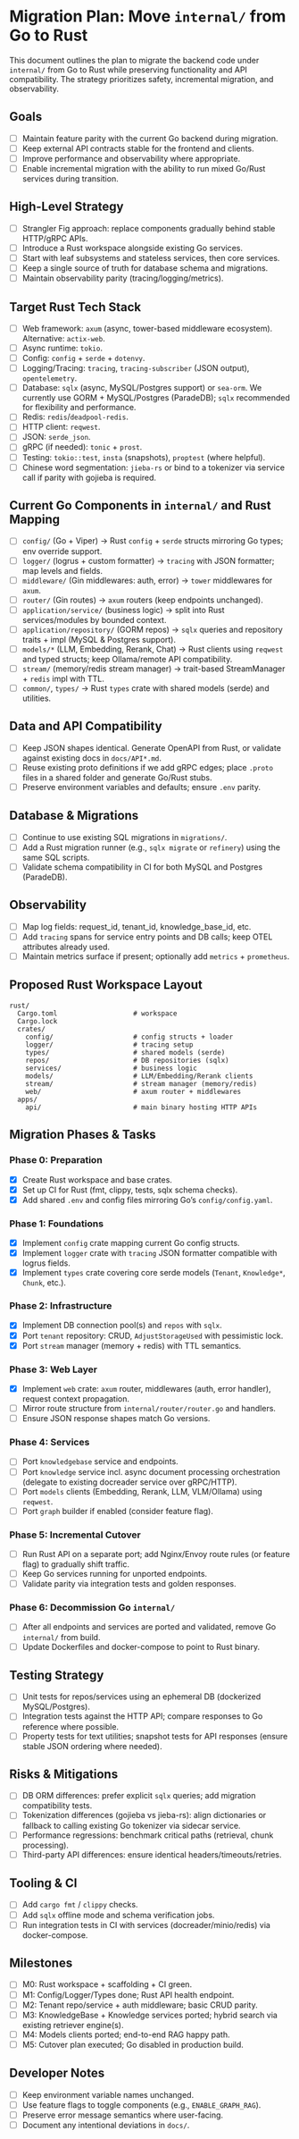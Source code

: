 # Migration Plan: Move `internal/` from Go to Rust

This document outlines the plan to migrate the backend code under `internal/` from Go to Rust while preserving functionality and API compatibility. The strategy prioritizes safety, incremental migration, and observability.

## Goals
- [ ] Maintain feature parity with the current Go backend during migration.
- [ ] Keep external API contracts stable for the frontend and clients.
- [ ] Improve performance and observability where appropriate.
- [ ] Enable incremental migration with the ability to run mixed Go/Rust services during transition.

## High-Level Strategy
- [ ] Strangler Fig approach: replace components gradually behind stable HTTP/gRPC APIs.
- [ ] Introduce a Rust workspace alongside existing Go services.
- [ ] Start with leaf subsystems and stateless services, then core services.
- [ ] Keep a single source of truth for database schema and migrations.
- [ ] Maintain observability parity (tracing/logging/metrics).

## Target Rust Tech Stack
- [ ] Web framework: `axum` (async, tower-based middleware ecosystem). Alternative: `actix-web`.
- [ ] Async runtime: `tokio`.
- [ ] Config: `config` + `serde` + `dotenvy`.
- [ ] Logging/Tracing: `tracing`, `tracing-subscriber` (JSON output), `opentelemetry`.
- [ ] Database: `sqlx` (async, MySQL/Postgres support) or `sea-orm`. We currently use GORM + MySQL/Postgres (ParadeDB); `sqlx` recommended for flexibility and performance.
- [ ] Redis: `redis`/`deadpool-redis`.
- [ ] HTTP client: `reqwest`.
- [ ] JSON: `serde_json`.
- [ ] gRPC (if needed): `tonic` + `prost`.
- [ ] Testing: `tokio::test`, `insta` (snapshots), `proptest` (where helpful).
- [ ] Chinese word segmentation: `jieba-rs` or bind to a tokenizer via service call if parity with gojieba is required.

## Current Go Components in `internal/` and Rust Mapping
- [ ] `config/` (Go + Viper) -> Rust `config` + `serde` structs mirroring Go types; env override support.
- [ ] `logger/` (logrus + custom formatter) -> `tracing` with JSON formatter; map levels and fields.
- [ ] `middleware/` (Gin middlewares: auth, error) -> `tower` middlewares for `axum`.
- [ ] `router/` (Gin routes) -> `axum` routers (keep endpoints unchanged).
- [ ] `application/service/` (business logic) -> split into Rust services/modules by bounded context.
- [ ] `application/repository/` (GORM repos) -> `sqlx` queries and repository traits + impl (MySQL & Postgres support).
- [ ] `models/*` (LLM, Embedding, Rerank, Chat) -> Rust clients using `reqwest` and typed structs; keep Ollama/remote API compatibility.
- [ ] `stream/` (memory/redis stream manager) -> trait-based StreamManager + `redis` impl with TTL.
- [ ] `common/`, `types/` -> Rust `types` crate with shared models (serde) and utilities.

## Data and API Compatibility
- [ ] Keep JSON shapes identical. Generate OpenAPI from Rust, or validate against existing docs in `docs/API*.md`.
- [ ] Reuse existing proto definitions if we add gRPC edges; place `.proto` files in a shared folder and generate Go/Rust stubs.
- [ ] Preserve environment variables and defaults; ensure `.env` parity.

## Database & Migrations
- [ ] Continue to use existing SQL migrations in `migrations/`.
- [ ] Add a Rust migration runner (e.g., `sqlx migrate` or `refinery`) using the same SQL scripts.
- [ ] Validate schema compatibility in CI for both MySQL and Postgres (ParadeDB).

## Observability
- [ ] Map log fields: request_id, tenant_id, knowledge_base_id, etc.
- [ ] Add `tracing` spans for service entry points and DB calls; keep OTEL attributes already used.
- [ ] Maintain metrics surface if present; optionally add `metrics` + `prometheus`.

## Proposed Rust Workspace Layout
```
rust/
  Cargo.toml                   # workspace
  Cargo.lock
  crates/
    config/                    # config structs + loader
    logger/                    # tracing setup
    types/                     # shared models (serde)
    repos/                     # DB repositories (sqlx)
    services/                  # business logic
    models/                    # LLM/Embedding/Rerank clients
    stream/                    # stream manager (memory/redis)
    web/                       # axum router + middlewares
  apps/
    api/                       # main binary hosting HTTP APIs
```

## Migration Phases & Tasks

### Phase 0: Preparation
- [x] Create Rust workspace and base crates.
- [x] Set up CI for Rust (fmt, clippy, tests, sqlx schema checks).
- [x] Add shared `.env` and config files mirroring Go’s `config/config.yaml`.

### Phase 1: Foundations
- [x] Implement `config` crate mapping current Go config structs.
- [x] Implement `logger` crate with `tracing` JSON formatter compatible with logrus fields.
- [x] Implement `types` crate covering core serde models (`Tenant`, `Knowledge*`, `Chunk`, etc.).

### Phase 2: Infrastructure
- [x] Implement DB connection pool(s) and `repos` with `sqlx`.
- [x] Port `tenant` repository: CRUD, `AdjustStorageUsed` with pessimistic lock.
- [x] Port `stream` manager (memory + redis) with TTL semantics.

### Phase 3: Web Layer
- [x] Implement `web` crate: `axum` router, middlewares (auth, error handler), request context propagation.
- [ ] Mirror route structure from `internal/router/router.go` and handlers.
- [ ] Ensure JSON response shapes match Go versions.

### Phase 4: Services
- [ ] Port `knowledgebase` service and endpoints.
- [ ] Port `knowledge` service incl. async document processing orchestration (delegate to existing docreader service over gRPC/HTTP).
- [ ] Port `models` clients (Embedding, Rerank, LLM, VLM/Ollama) using `reqwest`.
- [ ] Port `graph` builder if enabled (consider feature flag).

### Phase 5: Incremental Cutover
- [ ] Run Rust API on a separate port; add Nginx/Envoy route rules (or feature flag) to gradually shift traffic.
- [ ] Keep Go services running for unported endpoints.
- [ ] Validate parity via integration tests and golden responses.

### Phase 6: Decommission Go `internal/`
- [ ] After all endpoints and services are ported and validated, remove Go `internal/` from build.
- [ ] Update Dockerfiles and docker-compose to point to Rust binary.

## Testing Strategy
- [ ] Unit tests for repos/services using an ephemeral DB (dockerized MySQL/Postgres).
- [ ] Integration tests against the HTTP API; compare responses to Go reference where possible.
- [ ] Property tests for text utilities; snapshot tests for API responses (ensure stable JSON ordering where needed).

## Risks & Mitigations
- [ ] DB ORM differences: prefer explicit `sqlx` queries; add migration compatibility tests.
- [ ] Tokenization differences (gojieba vs jieba-rs): align dictionaries or fallback to calling existing Go tokenizer via sidecar service.
- [ ] Performance regressions: benchmark critical paths (retrieval, chunk processing).
- [ ] Third-party API differences: ensure identical headers/timeouts/retries.

## Tooling & CI
- [ ] Add `cargo fmt` / `clippy` checks.
- [ ] Add `sqlx` offline mode and schema verification jobs.
- [ ] Run integration tests in CI with services (docreader/minio/redis) via docker-compose.

## Milestones
- [ ] M0: Rust workspace + scaffolding + CI green.
- [ ] M1: Config/Logger/Types done; Rust API health endpoint.
- [ ] M2: Tenant repo/service + auth middleware; basic CRUD parity.
- [ ] M3: KnowledgeBase + Knowledge services ported; hybrid search via existing retriever engine(s).
- [ ] M4: Models clients ported; end-to-end RAG happy path.
- [ ] M5: Cutover plan executed; Go disabled in production build.

## Developer Notes
- [ ] Keep environment variable names unchanged.
- [ ] Use feature flags to toggle components (e.g., `ENABLE_GRAPH_RAG`).
- [ ] Preserve error message semantics where user-facing.
- [ ] Document any intentional deviations in `docs/`.
